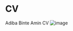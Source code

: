 # CV
Adiba Binte Amin CV
![image](https://github.com/adibaiub/CV/assets/147261253/de2ace27-9eb3-4a35-b200-04439403f024)


